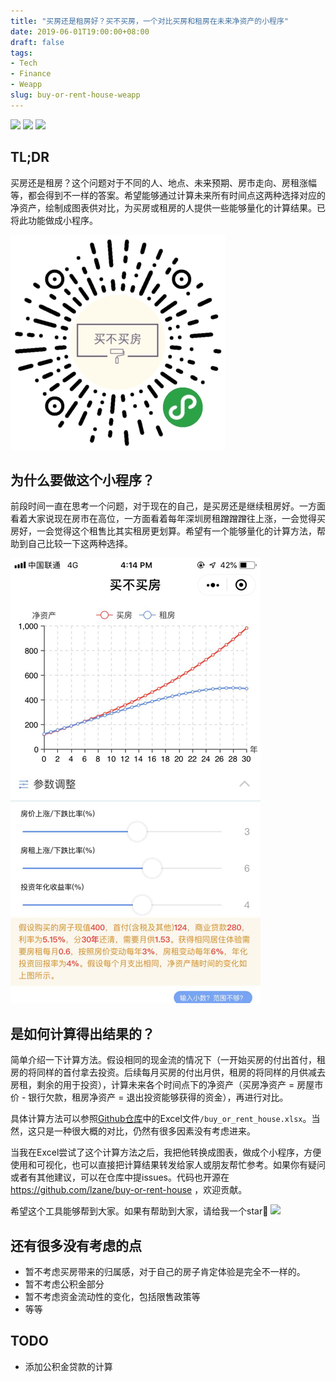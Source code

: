 ```yaml
---
title: "买房还是租房好？买不买房，一个对比买房和租房在未来净资产的小程序"
date: 2019-06-01T19:00:00+08:00
draft: false
tags:
- Tech
- Finance
- Weapp
slug: buy-or-rent-house-weapp
---
```

[![](https://img.shields.io/github/stars/lzane/buy-or-rent-house.svg?color=brightgree#inline)](https://github.com/lzane/buy-or-rent-house) [![](https://img.shields.io/github/issues/lzane/buy-or-rent-house.svg?#inline)](https://github.com/lzane/buy-or-rent-house/issues?q=is%3Aissue+is%3Aopen+sort%3Aupdated-desc) ![](https://img.shields.io/github/license/lzane/buy-or-rent-house.svg?#inline)

## TL;DR
买房还是租房？这个问题对于不同的人、地点、未来预期、房市走向、房租涨幅等，都会得到不一样的答案。希望能够通过计算未来所有时间点这两种选择对应的净资产，绘制成图表供对比，为买房或租房的人提供一些能够量化的计算结果。已将此功能做成小程序。

![](./weapp_qr_code.jpg)

## 为什么要做这个小程序？

前段时间一直在思考一个问题，对于现在的自己，是买房还是继续租房好。一方面看着大家说现在房市在高位，一方面看着每年深圳房租蹭蹭蹭往上涨，一会觉得买房好，一会觉得这个租售比其实租房更划算。希望有一个能够量化的计算方法，帮助到自己比较一下这两种选择。

![](./weapp_preview.png)

## 是如何计算得出结果的？

简单介绍一下计算方法。假设相同的现金流的情况下（一开始买房的付出首付，租房的将同样的首付拿去投资。后续每月买房的付出月供，租房的将同样的月供减去房租，剩余的用于投资），计算未来各个时间点下的净资产（买房净资产 = 房屋市价 - 银行欠款，租房净资产 = 退出投资能够获得的资金），再进行对比。

具体计算方法可以参照[Github仓库](https://github.com/lzane/buy-or-rent-house)中的Excel文件`/buy_or_rent_house.xlsx`。当然，这只是一种很大概的对比，仍然有很多因素没有考虑进来。

当我在Excel尝试了这个计算方法之后，我把他转换成图表，做成个小程序，方便使用和可视化，也可以直接把计算结果转发给家人或朋友帮忙参考。如果你有疑问或者有其他建议，可以在仓库中提issues。代码也开源在 https://github.com/lzane/buy-or-rent-house ，欢迎贡献。

希望这个工具能够帮到大家。如果有帮助到大家，请给我一个star🙏 [![](https://img.shields.io/github/stars/lzane/buy-or-rent-house.svg?color=brightgree)](https://github.com/lzane/buy-or-rent-house)

## 还有很多没有考虑的点
- 暂不考虑买房带来的归属感，对于自己的房子肯定体验是完全不一样的。
- 暂不考虑公积金部分
- 暂不考虑资金流动性的变化，包括限售政策等
- 等等

## TODO
- 添加公积金贷款的计算
